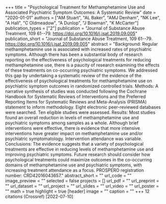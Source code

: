 +++
title = "Psychological Treatment for Methamphetamine Use and Associated Psychiatric Symptom Outcomes: A Systematic Review"
date = "2020-01-01"
authors = ["AM Stuart", "AL Baker", "AMJ Denham", "NK Lee", "A Hall", "C Oldmeadow", "A Dunlop", "J Bowman", "K McCarter"]
publication_types = ["2"]
publication = "Journal of Substance Abuse Treatment, 109 61--79. https://doi.org/10.1016/j.jsat.2019.09.005"
publication_short = "Journal of Substance Abuse Treatment, 109 61--79. https://doi.org/10.1016/j.jsat.2019.09.005"
abstract = "Background: Regular methamphetamine use is associated with increased rates of psychiatric symptoms. Although there has been a substantial body of research reporting on the effectiveness of psychological treatments for reducing methamphetamine use, there is a paucity of research examining the effects of these treatments on co-occurring psychiatric symptoms. We addressed this gap by undertaking a systematic review of the evidence of the effectiveness of psychological treatments for methamphetamine use on psychiatric symptom outcomes in randomized controlled trials. Methods: A narrative synthesis of studies was conducted following the Cochrane Handbook for Systematic Reviews of Interventions and the Preferred Reporting Items for Systematic Reviews and Meta-Analysis (PRISMA) statement to inform methodology. Eight electronic peer-reviewed databases were searched. Ten eligible studies were assessed. Results: Most studies found an overall reduction in levels of methamphetamine use and psychiatric symptoms among samples as a whole. Although brief interventions were effective, there is evidence that more intensive interventions have greater impact on methamphetamine use and/or psychiatric symptomatology. Intervention attendance was variable. Conclusions: The evidence suggests that a variety of psychological treatments are effective in reducing levels of methamphetamine use and improving psychiatric symptoms. Future research should consider how psychological treatments could maximize outcomes in the co-occurring domains of methamphetamine use and psychiatric symptoms, with increasing treatment attendance as a focus. PROSPERO registration number: CRD42016043657."
abstract_short = ""
url_code = ""
image_preview = ""
selected = false
projects = []
url_pdf = ""
url_preprint = ""
url_dataset = ""
url_project = ""
url_slides = ""
url_video = ""
url_poster = ""
math = true
highlight = true
[header]
image = ""
caption = ""
+++
12 citations (Crossref) [2022-07-10]
